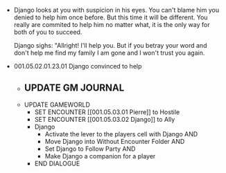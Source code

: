 - Django looks at you with suspicion in his eyes. You can't blame him you denied to help him once before. But this time it will be different. You really are commited to help him no matter what, it is the only way for both of you to succeed.
  
  Django sighs: "Allright! I'll help you. But if you betray your word and don't help me find my family I am gone and I won't trust you again.
- 001.05.02.01.23.01 Django convinced to help
	- UPDATE GM JOURNAL
		-
	- UPDATE GAMEWORLD
		- SET ENCOUNTER [[001.05.03.01 Pierre]] to Hostile
		- SET ENCOUNTER [[001.05.03.02 Django]] to Ally
		- Django
			- Activate the lever to the players cell with Django AND
			- Move Django into Without Encounter Folder AND
			- Set Django to Follow Party AND
			- Make Django a companion for a player
		- END DIALOGUE